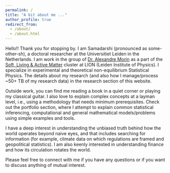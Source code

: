```yaml
---
permalink: /
title: "A bit about me ..."
author_profile: true
redirect_from: 
  - /about/
  - /about.html
---
```

Hello!! Thank you for stopping by. I am Samadarshi (pronounced as some-other-sh), a  doctoral researcher at the Universitiet Leiden in the Netherlands. I am work in the group of <a href = 'https://morinlab.com/'>Dr. Alexandre Morin</a> as a part of the <a href = 'https://slam-leiden.nl/Slam/Main/'>Soft, Living & Active Matter</a> cluster at LION (Leiden Institute of Physics). I specialize in experimental and theoretical non-equilibrium Statistical Physics. The details about my research (and also how I manage/process ~50+ TB of my research data) in the research section of this website. 

Outside work, you can find me reading a book in a quiet corner or playing my classical guitar. I also love to explain complex concepts at a layman level, i.e., using a methodology that needs minimum prerequisites. Check out the portfolio section, where I attempt to explain common statistical inferencing, computational and general mathematical models/problems using simple examples and tools.  

I have a deep interest in understanding the unbiased truth behind how the world operates beyond naive eyes, and that includes searching for information (for example, climate data on which regulations are framed and geopolitical statistics). I am also keenly interested in understanding finance and how its circulation rotates the world.

Please feel free to connect with me if you have any questions or if you want to discuss anything of mutual interest. 
